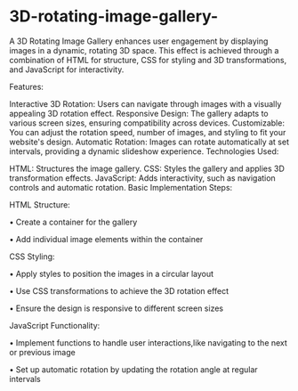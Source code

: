 # 3D-rotating-image-gallery-
A 3D Rotating Image Gallery enhances user engagement by displaying images in a dynamic, rotating 3D space. This effect is achieved through a combination of HTML for structure, CSS for styling and 3D transformations, and JavaScript for interactivity.

Features:

Interactive 3D Rotation: Users can navigate through images with a visually appealing 3D rotation effect.
Responsive Design: The gallery adapts to various screen sizes, ensuring compatibility across devices.
Customizable: You can adjust the rotation speed, number of images, and styling to fit your website's design.
Automatic Rotation: Images can rotate automatically at set intervals, providing a dynamic slideshow experience.
Technologies Used:

HTML: Structures the image gallery.
CSS: Styles the gallery and applies 3D transformation effects.
JavaScript: Adds interactivity, such as navigation controls and automatic rotation.
Basic Implementation Steps:

HTML Structure:

• Create a container for the gallery

• Add individual image elements within the container

CSS Styling:

• Apply styles to position the images in a circular layout

• Use CSS transformations to achieve the 3D rotation effect

• Ensure the design is responsive to different screen sizes

JavaScript Functionality:

• Implement functions to handle user interactions,like navigating to the next or previous image

• Set up automatic rotation by updating the rotation angle at regular intervals
